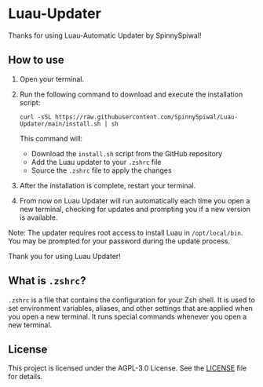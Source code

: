 # Luau-Updater
Thanks for using Luau-Automatic Updater by SpinnySpiwal!

## How to use

1. Open your terminal.

2. Run the following command to download and execute the installation script:

   ```
   curl -sSL https://raw.githubusercontent.com/SpinnySpiwal/Luau-Updater/main/install.sh | sh
   ```

   This command will:
   - Download the `install.sh` script from the GitHub repository
   - Add the Luau updater to your `.zshrc` file
   - Source the `.zshrc` file to apply the changes

3. After the installation is complete, restart your terminal.

4. From now on Luau Updater will run automatically each time you open a new terminal, checking for updates and prompting you if a new version is available.

Note: The updater requires root access to install Luau in `/opt/local/bin`. You may be prompted for your password during the update process.

Thank you for using Luau Updater!

## What is `.zshrc`?
`.zshrc` is a file that contains the configuration for your Zsh shell.
It is used to set environment variables, aliases, and other settings that are applied when you open a new terminal.
It runs special commands whenever you open a new terminal.

## License
This project is licensed under the AGPL-3.0 License. See the [LICENSE](LICENSE) file for details.
